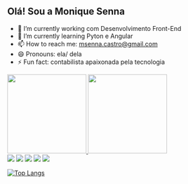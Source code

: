 ## Olá! Sou a Monique Senna

- 🔭 I’m currently working  com Desenvolvimento Front-End
- 🌱 I’m currently learning  Pyton e Angular
- 📫 How to reach me: msenna.castro@gmail.com
- 😄 Pronouns: ela/ dela
- ⚡ Fun fact: contabilista apaixonada pela tecnologia


 <div display: inline-block>
    <a href="https://github.com/MoniqueSenna">
    <img height="180em" src="https://github-readme-stats.vercel.app/api?username=MoniqueSenna&show_icons=true"/>
    <img height="180em" src="https://github-readme-stats.vercel.app/api/top-langs/?username=MoniqueSenna&hide_progress=true"/>
    </a>
</div>

<div width: 50px margin: 100px display: inline-block>
            <img src="https://img.shields.io/badge/Gmail-D14836?style=for-the-badge&logo=gmail&logoColor=white" url="mailto:msenna.castro@gmail.com"/>
            <img src="https://img.shields.io/badge/WhatsApp-25D366?style=for-the-badge&logo=whatsapp&logoColor=white" url="https://wa.me/5521986177865"/>
            <img src="https://img.shields.io/badge/Telegram-2CA5E0?style=for-the-badge&logo=telegram&logoColor=white" url=""/>
            <img src="https://img.shields.io/badge/Discord-7289DA?style=for-the-badge&logo=discord&logoColor=white" url=""/>
            <img src="https://img.shields.io/badge/LinkedIn-0077B5?style=for-the-badge&logo=linkedin&logoColor=white" url="https://www.linkedin.com/in/moniquesenna/"/>
        </div>
        
 

[![Top Langs](https://github-readme-stats.vercel.app/api/top-langs/?username=anuraghazra&hide_progress=true)](https://github.com/anuraghazra/github-readme-stats)
